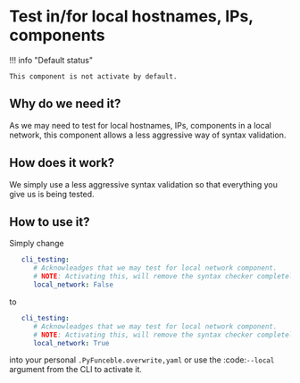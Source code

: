 # Test in/for local hostnames, IPs, components

!!! info "Default status"

    This component is not activate by default.

## Why do we need it?

As we may need to test for local hostnames, IPs, components in a local network,
this component allows a less aggressive way of syntax validation.

## How does it work?

We simply use a less aggressive syntax validation so that everything you give
us is being tested.

## How to use it?

Simply change

```yaml
   cli_testing:
      # Acknowleadges that we may test for local network component.
      # NOTE: Activating this, will remove the syntax checker completely.
      local_network: False
```

to

```yaml
   cli_testing:
      # Acknowleadges that we may test for local network component.
      # NOTE: Activating this, will remove the syntax checker completely.
      local_network: True
```

into your personal `.PyFunceble.overwrite,yaml` or use the :code:`--local` argument
from the CLI to activate it.
